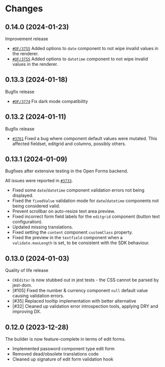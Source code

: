 # Changes

## 0.14.0 (2024-01-23)

Improvement release

- [`#OF/3755`][#OF/3755] Added options to `date` component to not wipe invalid values in the
  renderer.
- [`#OF/3755`][#OF/3755] Added options to `datetime` component to not wipe invalid values in the
  renderer.

[#OF/3755]: https://github.com/open-formulieren/open-forms/issues/3755

## 0.13.3 (2024-01-18)

Bugfix release

- [`#OF/3774`][#OF/3774] Fix dark mode compatibility

[#OF/3774]: https://github.com/open-formulieren/open-forms/issues/3774

## 0.13.2 (2024-01-11)

Bugfix release

- [`#3761`][#3761] Fixed a bug where component default values were mutated. This affected fieldset,
  editgrid and columns, possibly others.

[#3761]: https://github.com/open-formulieren/open-forms/issues/3761

## 0.13.1 (2024-01-09)

Bugfixes after extensive testing in the Open Forms backend.

All issues were reported in [`#3733`](https://github.com/open-formulieren/open-forms/issues/3733).

- Fixed some `date`/`datetime` component validation errors not being displayed.
- Fixed the `fixedValue` validation mode for `date`/`datetime` components not being considered
  valid.
- Prevent scrollbar on auto-resize text area preview.
- Fixed incorrect form field labels for the `editgrid` component (button text configuration).
- Updated missing translations.
- Fixed setting the `content` component `customClass` property.
- Fixed the preview in the `textfield` component when a `validate.maxLength` is set, to be
  consistent with the SDK behaviour.

## 0.13.0 (2024-01-03)

Quality of life release

- `CKEditor` is now stubbed out in jest tests - the CSS cannot be parsed by jest-dom.
- [#105] Fixed the number & currency component `null` default value causing validation errors.
- [#35] Replaced tooltip implementation with better alternative
- [#32] Cleaned up validation error introspection tools, applying DRY and improving DX.

## 0.12.0 (2023-12-28)

The builder is now feature-complete in terms of edit forms.

- Implemented password component type edit form
- Removed dead/obsolete translations code
- Cleaned up signature of edit form validation hook
